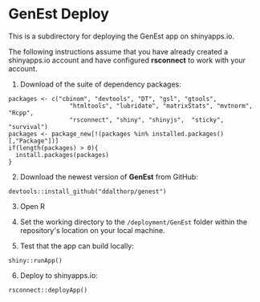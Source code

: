 # GenEst Deploy
This is a subdirectory for deploying the GenEst app on shinyapps.io.

The following instructions assume that you have already created a shinyapps.io
account and have configured **rsconnect** to work with your account.

1. Download of the suite of dependency packages:

```
packages <- c("cbinom", "devtools", "DT", "gsl", "gtools", 
                 "htmltools", "lubridate", "matrixStats", "mvtnorm", "Rcpp",
                 "rsconnect", "shiny", "shinyjs",  "sticky", "survival")
packages <- package_new[!(packages %in% installed.packages()[,"Package"])] 
if(length(packages) > 0){
  install.packages(packages)
}
```

2. Download the newest version of **GenEst** from GitHub:

```
devtools::install_github("ddalthorp/genest")
```

3. Open R

4. Set the working directory to the `/deployment/GenEst` folder within the 
repository's location on your local machine.


5. Test that the app can build locally:

```
shiny::runApp()
```

6. Deploy to shinyapps.io:

```
rsconnect::deployApp()
```
